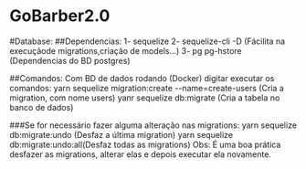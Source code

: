# GoBarber2.0

#Database:
##Dependencias:
1- sequelize
2- sequelize-cli -D (Fácilita na execuçãode migrations,criação de models...)
3- pg pg-hstore (Dependencias do BD postgres)

##Comandos:
Com BD de dados rodando (Docker) digitar executar os comandos:
yarn sequelize migration:create --name=create-users (Cria a migration, com nome users)
yanr sequelize db:migrate (Cria a tabela no banco de dados)

###Se for necessário fazer alguma alteração nas migrations:
yarn sequelize db:migrate:undo (Desfaz a última migration)
yarn sequelize db:migrate:undo:all(Desfaz todas as migrations)
Obs: É uma boa prática desfazer as migrations, alterar elas e depois executar ela novamente.
